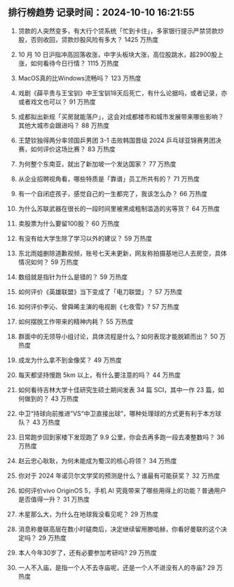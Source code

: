 
## 排行榜趋势 记录时间：2024-10-10 16:21:55
  
  1. 贷款的人突然变多，有大行个贷系统「忙到卡住」，多家银行提示严禁贷款炒股，否则收回，贷款炒股风险有多大？ 1425 万热度
    
  2. 10 月 10 日沪指冲高回落收涨，中字头板块大涨，高位股跳水，超2900股上涨，如何看待今日行情？ 1115 万热度
    
  3. MacOS真的比Windows流畅吗？ 123 万热度
    
  4. 戏剧《薛平贵与王宝钏》中王宝钏18天后死亡，有什么论据吗，或者记录，亦或者戏文也可以？ 91 万热度
    
  5. 成都拟出新规「买房就能落户」，这会对成都楼市和城市发展带来哪些影响？其他大城市会跟进吗？ 88 万热度
    
  6. 王楚钦独得两分率领国乒男团 3-1 击败韩国晋级 2024 乒乓球亚锦赛男团决赛，如何评价这场比赛？ 83 万热度
    
  7. 为何整个东南亚，就出了新加坡一个发达国家？ 77 万热度
    
  8. 从企业招聘视角看，哪些特质是「靠谱」员工所共有的？ 71 万热度
    
  9. 有一个自闭症孩子，感觉自己的一生都完了，我该怎么办？ 66 万热度
    
  10. 为什么苏联武器在很长的一段时间里被黑成粗制滥造的劣等货？ 64 万热度
    
  11. 卖股票为什么要留100股？ 60 万热度
    
  12. 有没有给大学生除了学习以外的建议？ 59 万热度
    
  13. 东北雨姐删除道歉视频，账号七天未更新，网友称拍摄基地已人去房空，具体情况如何？ 59 万热度
    
  14. 数组就是指针为什么是错的？ 59 万热度
    
  15. 如何评价《英雄联盟》当下变成了「电刀联盟」？ 57 万热度
    
  16. 如何评价李沁、曾舜晞主演的电视剧《七夜雪》? 57 万热度
    
  17. 如何摆脱工作带来的精神内耗？ 55 万热度
    
  18. 群面中的无领导小组讨论，具体流程是什么？如何表现才能脱颖而出？ 50 万热度
    
  19. 成龙为什么拿不到金像奖？ 49 万热度
    
  20. 每天都坚持慢跑 5km 以上，有什么要注意的吗？ 44 万热度
    
  21. 如何看待吉林大学十佳研究生硕士期间发表 34 篇 SCI，其中一作 23 篇，如何做到的？ 43 万热度
    
  22. 中卫“持球向前推进”VS“中卫直接出球”，哪种处理球的方式更有利于本方球队？ 43 万热度
    
  23. 日常跑步回到家楼下发现跑了 9.9 公里，你会去再多跑一段去凑整数吗？ 36 万热度
    
  24. 赵云忠心耿耿，为何未能成为蜀汉的核心将领？ 34 万热度
    
  25. 你对于 2024 年诺贝尔文学奖的预测是什么？谁最有可能获奖？ 32 万热度
    
  26. 如何评价vivo OriginOS 5，手机 AI 究竟带来了哪些用得上的功能？普通用户是否值得一升？ 31 万热度
    
  27. 木星那么大，为什么在地球我没看见呢？ 29 万热度
    
  28. 消息称曼联高层在数小时磋商后，决定继续留用滕哈赫，你看好曼联的这个决定吗？ 29 万热度
    
  29. 本人今年30岁了，还有必要参加考研吗? 29 万热度
    
  30. 一人不入庙，是指一个人不去寺庙呢，还是一个人不进没有人的寺庙? 29 万热度
    